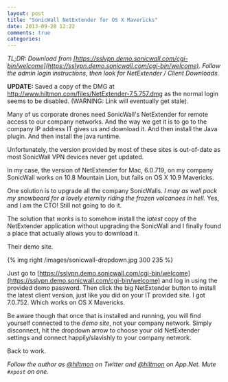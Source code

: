 ```yaml
---
layout: post
title: "SonicWall NetExtender for OS X Mavericks"
date: 2013-09-28 12:22
comments: true
categories: 
---
```


*TL;DR: Download from [https://sslvpn.demo.sonicwall.com/cgi-bin/welcome](https://sslvpn.demo.sonicwall.com/cgi-bin/welcome). Follow the admin login instructions, then look for NetExtender / Client Downloads.*

**UPDATE:** Saved a copy of the DMG at <a href="http://www.hiltmon.com/files/NetExtender-7.5.757.dmg">http://www.hiltmon.com/files/NetExtender-7.5.757.dmg</a> as the normal login seems to be disabled. (WARNING: Link will eventually get stale).

Many of us corporate drones need SonicWall's NetExtender for remote access to our company networks. And the way we get it is to go to the company IP address IT gives us and download it. <span class="light">And then install the Java plugin. And then install the java runtime.</span>

Unfortunately, the version provided by most of these sites is out-of-date as most SonicWall VPN devices never get updated.

In my case, the version of NetExtender for Mac, 6.0.719, on my company SonicWall works on 10.8 Mountain Lion, but fails on OS X 10.9 Mavericks.

One solution is to upgrade all the company SonicWalls. *I may as well pack my snowboard for a lovely eternity riding the frozen volcanoes in hell.* <span class="light">Yes, and I am the CTO! Still not going to do it.</span>

The solution that *works* is to somehow install the *latest* copy of the NetExtender application without upgrading the SonicWall and I finally found a place that actually allows you to download it.

Their demo site.

{% img right /images/sonicwall-dropdown.jpg 300 235 %}

Just go to [https://sslvpn.demo.sonicwall.com/cgi-bin/welcome](https://sslvpn.demo.sonicwall.com/cgi-bin/welcome) and log in using the provided demo password. Then click the big NetExtender button to install the latest client version, just like you did on your IT provided site. I got 7.0.752. Which works on OS X Mavericks.

Be aware though that once that is installed and running, you will find yourself connected to the *demo site*, not your company network. Simply disconnect, hit the dropdown arrow to choose your old NetExtender settings and connect happily/slavishly to your company network.

Back to work.

*Follow the author as [@hiltmon](http://twitter.com/hiltmon) on Twitter and [@hiltmon](http://alpha.app.net/hiltmon) on App.Net. Mute `#xpost` on one.*